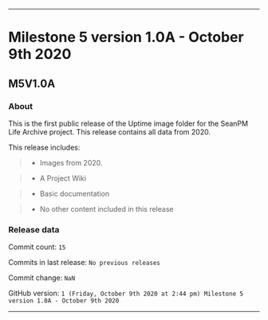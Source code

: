 
***

# Milestone 5 version 1.0A - October 9th 2020

## M5V1.0A

### About

This is the first public release of the Uptime image folder for the SeanPM Life Archive project. This release contains all data from 2020.

This release includes:

> * Images from 2020.

> * A Project Wiki

> * Basic documentation

> * No other content included in this release

### Release data

Commit count: `15`

Commits in last release: `No previous releases`

Commit change: `NaN`

GitHub version: `1 (Friday, October 9th 2020 at 2:44 pm) Milestone 5 version 1.0A - October 9th 2020`

***

